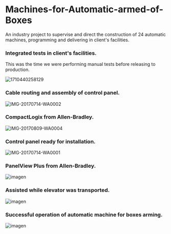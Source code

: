 # Machines-for-Automatic-armed-of-Boxes
An industry project to supervise and direct the construction of 24 automatic machines, programming and delivering in client's facilities. 

### Integrated tests in client's facilities.
This was the time we were performing manual tests before releasing to production.

![1710440258129](https://github.com/Lechuga-Geronimo/Machine-for-Boxes-Arming/assets/142461885/58029dcc-2e9a-4ee6-8ff5-8dcc75d0c89a)

### Cable routing and assembly of control panel.

![IMG-20170714-WA0002](https://github.com/Lechuga-Geronimo/Machine-for-Boxes-Arming/assets/142461885/700ce736-9dba-4524-b5d0-4cb604e9b352)

### CompactLogix from Allen-Bradley. 

![IMG-20170809-WA0004](https://github.com/Lechuga-Geronimo/Machine-for-Boxes-Arming/assets/142461885/9f9bd3c5-cab9-480c-87cf-0e1003ebb643)

### Control panel ready for installation. 

![IMG-20170714-WA0001](https://github.com/Lechuga-Geronimo/Machine-for-Boxes-Arming/assets/142461885/de7cb0d8-5eca-48de-9eeb-bb284b750b0d)

### PanelView Plus from Allen-Bradley. 

![imagen](https://github.com/Lechuga-Geronimo/Machine-for-Boxes-Arming/assets/142461885/69640ac9-d801-4370-bee3-a6a4474cad12)

### Assisted while elevator was transported. 

![imagen](https://github.com/Lechuga-Geronimo/Machine-for-Boxes-Arming/assets/142461885/dc54548b-8efc-4486-8c67-3962c0c91f48)


### Successful operation of automatic machine for boxes arming. 

![imagen](https://github.com/Lechuga-Geronimo/Machine-for-Boxes-Arming/assets/142461885/92f4e73b-5ade-4da3-bef1-32277b2ad228)


